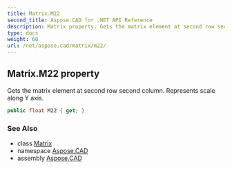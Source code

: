 ```yaml
---
title: Matrix.M22
second_title: Aspose.CAD for .NET API Reference
description: Matrix property. Gets the matrix element at second row second column. Represents scale along Y axis
type: docs
weight: 60
url: /net/aspose.cad/matrix/m22/
---
```

## Matrix.M22 property

Gets the matrix element at second row second column. Represents scale along Y axis.

```csharp
public float M22 { get; }
```

### See Also

* class [Matrix](../)
* namespace [Aspose.CAD](../../matrix/)
* assembly [Aspose.CAD](../../../)


